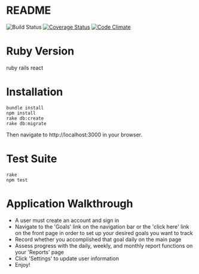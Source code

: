 # README

![Build Status](https://codeship.com/projects/91db6e20-e769-0135-b764-76d2e62999cc/status?branch=master)
[![Coverage Status](https://coveralls.io/repos/github/charrhia/habit-tracker/badge.svg?branch=master)](https://coveralls.io/github/charrhia/habit-tracker?branch=master)
[![Code Climate](https://codeclimate.com/github/charrhia/habit-tracker/badges/gpa.svg)](https://codeclimate.com/github/charrhia/habit-tracker)

# Ruby Version
ruby
rails
react
# Installation 
```
bundle install 
npm install
rake db:create
rake db:migrate
```
Then navigate to http://localhost:3000 in your browser.

# Test Suite
 ```
 rake
 npm test
 ```
 # Application Walkthrough
* A user must create an account and sign in
* Navigate to the 'Goals' link on the navigation bar or the 'click here' link on the front page in order to set up your desired goals you want to track
* Record whether you accomplished that goal daily on the main page
* Assess progress with the daily, weekly, and monthly report functions on your 'Reports' page
* Click 'Settings' to update user information
* Enjoy!
